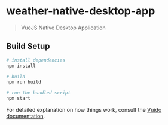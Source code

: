 # weather-native-desktop-app

> VueJS Native Desktop Application

## Build Setup

``` bash
# install dependencies
npm install

# build
npm run build

# run the bundled script
npm start
```

For detailed explanation on how things work, consult the [Vuido documentation](https://vuido.mimec.org/).
